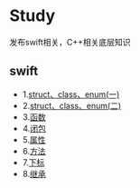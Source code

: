 # Study
发布swift相关，C++相关底层知识
## swift
- 1.[struct、class、enum(一)](https://github.com/lyp1992/Study/blob/master/Swift/Struct%20%E3%80%81Class%E3%80%81enum%20.md)
- 2.[struct、class、enum(二)](https://github.com/lyp1992/Study/blob/master/Swift/struct%E3%80%81class%E3%80%81enum(%E4%BA%8C).md)
- 3.[函数](https://github.com/lyp1992/Study/blob/master/Swift/%E5%87%BD%E6%95%B0.md)
- 4.[闭包](https://github.com/lyp1992/Study/blob/master/Swift/%E9%97%AD%E5%8C%85%20.md)
- 5.[属性](https://github.com/lyp1992/Study/blob/master/Swift/%E5%B1%9E%E6%80%A7.md)
- 6.[方法](https://github.com/lyp1992/Study/blob/master/Swift/%E6%96%B9%E6%B3%95.md)
- 7.[下标](https://github.com/lyp1992/Study/blob/master/Swift/%E4%B8%8B%E6%A0%87.md)
- 8.[继承](https://github.com/lyp1992/Study/blob/master/Swift/%E7%BB%A7%E6%89%BF.md)
